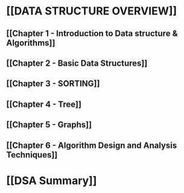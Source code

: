 

# [[DATA STRUCTURE OVERVIEW]]


## [[Chapter 1 - Introduction to Data structure & Algorithms]]


## [[Chapter 2 - Basic Data Structures]]


## [[Chapter 3 - SORTING]]


## [[Chapter 4 - Tree]]


## [[Chapter 5 - Graphs]]


## [[Chapter 6 - Algorithm Design and Analysis Techniques]]



# [[DSA Summary]]